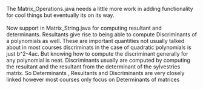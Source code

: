 
The Matrix_Operations.java needs a little more work in adding functionality for cool things but eventually its on its way.
<br>
<br>
Now support in Matrix_String.java for computing resultant and determinants. Resultants give rise to being able to compute Discriminants of a polynomials as well.
These are important quantities not usually talked about in most courses discriminats in the case of quadratic polynomials is just b^2-4ac. But knowing how to compute the discriminant generally for any polynomial is neat. Discriminants usually are computed by computing the resultant and the resultant from the determinant of the sylvestries matrix. So Determinants , Resultants and Discriminants are very closely linked however most courses only focus on Determinants of matrices
<br>



